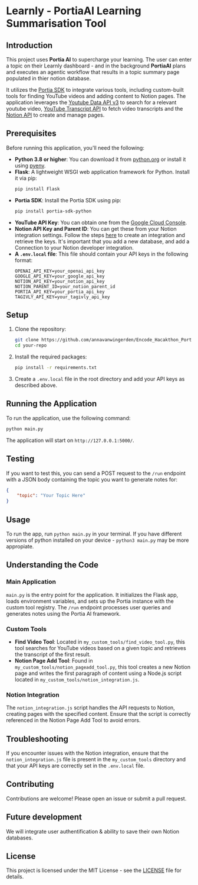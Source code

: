 # Learnly - PortiaAI Learning Summarisation Tool

## Introduction

This project uses **Portia AI** to supercharge your learning. The user can enter a topic on their Learnly dashboard - and in the background **PortiaAI** plans and executes an agentic workflow that results in a topic summary page populated in thier notion database.

 It utilizes the [Portia SDK](https://docs.portialabs.ai/) to integrate various tools, including custom-built tools for finding YouTube videos and adding content to Notion pages. The application leverages the [Youtube Data API v3](https://developers.google.com/youtube/v3) to search for a relevant youtube video, [YouTube Transcript API](https://github.com/jdepoix/youtube-transcript-api) to fetch video transcripts and the [Notion API](https://developers.notion.com/) to create and manage pages.

## Prerequisites

Before running this application, you'll need the following:

- **Python 3.8 or higher**: You can download it from [python.org](https://www.python.org/downloads/) or install it using [pyenv](https://github.com/pyenv/pyenv).
- **Flask**: A lightweight WSGI web application framework for Python. Install it via pip:
  ```bash
  pip install Flask
  ```
- **Portia SDK**: Install the Portia SDK using pip:
  ```bash
  pip install portia-sdk-python
  ```
- **YouTube API Key**: You can obtain one from the [Google Cloud Console](https://console.cloud.google.com/).
- **Notion API Key and Parent ID**: You can get these from your Notion integration settings. Follow the steps [here](https://developers.notion.com/docs/getting-started) to create an integration and retrieve the keys. It's important that you add a new database, and add a Connection to your Notion developer integration.
- **A `.env.local` file**: This file should contain your API keys in the following format:
  ```plaintext
  OPENAI_API_KEY=your_openai_api_key
  GOOGLE_API_KEY=your_google_api_key
  NOTION_API_KEY=your_notion_api_key
  NOTION_PARENT_ID=your_notion_parent_id
  PORTIA_API_KEY=your_portia_api_key
  TAGIVLY_API_KEY=your_tagivly_api_key
  ```

## Setup

1. Clone the repository:
   ```bash
   git clone https://github.com/annavanwingerden/Encode_Hacakthon_PortiaAI.git
   cd your-repo
   ```
2. Install the required packages:
   ```bash
   pip install -r requirements.txt
   ```
3. Create a `.env.local` file in the root directory and add your API keys as described above.

## Running the Application

To run the application, use the following command:
```bash
python main.py
```
The application will start on `http://127.0.0.1:5000/`.

## Testing

If you want to test this, you can send a POST request to the `/run` endpoint with a JSON body containing the topic you want to generate notes for:
```json
{
    "topic": "Your Topic Here"
}
```
## Usage

To run the app, run `python main.py` in your terminal.
If you have different versions of python installed on your device - `python3 main.py` may be more appropiate.

## Understanding the Code

### Main Application

`main.py` is the entry point for the application. It initializes the Flask app, loads environment variables, and sets up the Portia instance with the custom tool registry. The `/run` endpoint processes user queries and generates notes using the Portia AI framework.

### Custom Tools

- **Find Video Tool**: Located in `my_custom_tools/find_video_tool.py`, this tool searches for YouTube videos based on a given topic and retrieves the transcript of the first result.
- **Notion Page Add Tool**: Found in `my_custom_tools/notion_pageadd_tool.py`, this tool creates a new Notion page and writes the first paragraph of content using a Node.js script located in `my_custom_tools/notion_integration.js`.

### Notion Integration

The `notion_integration.js` script handles the API requests to Notion, creating pages with the specified content. Ensure that the script is correctly referenced in the Notion Page Add Tool to avoid errors.

## Troubleshooting

If you encounter issues with the Notion integration, ensure that the `notion_integration.js` file is present in the `my_custom_tools` directory and that your API keys are correctly set in the `.env.local` file.

## Contributing

Contributions are welcome! Please open an issue or submit a pull request.

## Future development
We will integrate user authentification & ability to save their own Notion databases.

## License

This project is licensed under the MIT License - see the [LICENSE](LICENSE) file for details.